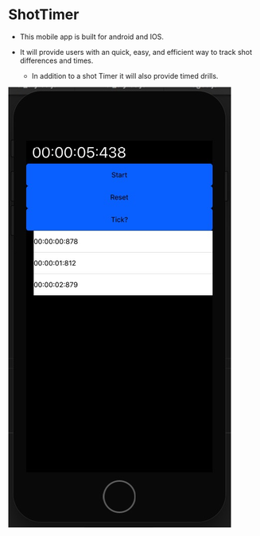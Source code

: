 # ShotTimer
* This mobile app is built for android and IOS. 

* It will provide users with an quick, easy, and efficient way to track shot differences and times. 
    * In addition to a shot Timer it will also provide timed drills. 

![alt text](./img/first.jpg)